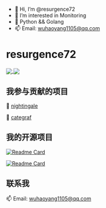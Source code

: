 - 👋 Hi, I’m @resurgence72
- 👀 I’m interested in Monitoring
- 🌱 Python && Golang
- 📫 Email: wuhaoyang1105@qq.com

# resurgence72
<a href="https://github.com/resurgence72">
  <img align="center" src="https://github-readme-stats.vercel.app/api?username=resurgence72&count_private=true&show_icons=true&theme=tokyonight&include_all_commits" />
</a>
<a href="https://github.com/resurgence72">
  <img align="center" src="https://github-readme-stats.vercel.app/api/top-langs/?username=resurgence72&hide=javascript,html,css" />
</a>

## 我参与贡献的项目

🌱  [nightingale](https://github.com/ccfos/nightingale)

🌱  [categraf](https://github.com/flashcatcloud/categraf)


## 我的开源项目
[![Readme Card](https://github-readme-stats.vercel.app/api/pin/?username=resurgence72&repo=ProberMesh&theme=cobalt)](https://github.com/anuraghazra/github-readme-stats)

[![Readme Card](https://github-readme-stats.vercel.app/api/pin/?username=resurgence72&repo=DHACron-WebUI&theme=cobalt)](https://github.com/anuraghazra/github-readme-stats)


## 联系我

 📫  Email: wuhaoyang1105@qq.com
